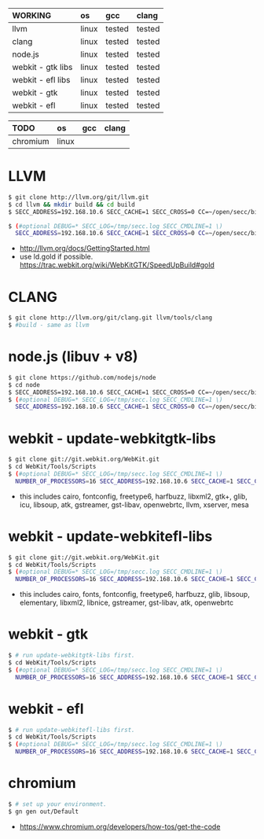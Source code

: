 | WORKING            | os      | gcc     | clang   |
| :-------------     | :------ | :------ | :------ |
| llvm               | linux   | tested  | tested  |
| clang              | linux   | tested  | tested  |
| node.js            | linux   | tested  | tested  |
| webkit - gtk libs  | linux   | tested  | tested  |
| webkit - efl libs  | linux   | tested  | tested  |
| webkit - gtk       | linux   | tested  | tested  |
| webkit - efl       | linux   | tested  | tested  |


| TODO               | os      | gcc     | clang   |
| :-------------     | :------ | :------ | :------ |
| chromium           | linux   |         |         |

# LLVM
```bash
$ git clone http://llvm.org/git/llvm.git
$ cd llvm && mkdir build && cd build
$ SECC_ADDRESS=192.168.10.6 SECC_CACHE=1 SECC_CROSS=0 CC=~/open/secc/bin/clang CXX=~/open/secc/bin/clang++ cmake ..

$ (#optional DEBUG=* SECC_LOG=/tmp/secc.log SECC_CMDLINE=1 \)
  SECC_ADDRESS=192.168.10.6 SECC_CACHE=1 SECC_CROSS=0 CC=~/open/secc/bin/clang CXX=~/open/secc/bin/clang++ make -j16
```

* http://llvm.org/docs/GettingStarted.html
* use ld.gold if possible. https://trac.webkit.org/wiki/WebKitGTK/SpeedUpBuild#gold


# CLANG
```bash
$ git clone http://llvm.org/git/clang.git llvm/tools/clang
$ #build - same as llvm
```

# node.js (libuv + v8)
```bash
$ git clone https://github.com/nodejs/node
$ cd node
$ SECC_ADDRESS=192.168.10.6 SECC_CACHE=1 SECC_CROSS=0 CC=~/open/secc/bin/clang CXX=~/open/secc/bin/clang++ ./configure
$ (#optional DEBUG=* SECC_LOG=/tmp/secc.log SECC_CMDLINE=1 \)
  SECC_ADDRESS=192.168.10.6 SECC_CACHE=1 SECC_CROSS=0 CC=~/open/secc/bin/clang CXX=~/open/secc/bin/clang++ make -j16
```


# webkit - update-webkitgtk-libs
```bash
$ git clone git://git.webkit.org/WebKit.git
$ cd WebKit/Tools/Scripts
$ (#optional DEBUG=* SECC_LOG=/tmp/secc.log SECC_CMDLINE=1 \)
  NUMBER_OF_PROCESSORS=16 SECC_ADDRESS=192.168.10.6 SECC_CACHE=1 SECC_CROSS=0 CC=~/open/secc/bin/clang CXX=~/open/secc/bin/clang++ ./update-webkitgtk-libs
```

* this includes
cairo, fontconfig, freetype6, harfbuzz, libxml2, gtk+, glib, icu, libsoup, atk, gstreamer, gst-libav, openwebrtc, llvm, xserver, mesa


# webkit - update-webkitefl-libs
```bash
$ git clone git://git.webkit.org/WebKit.git
$ cd WebKit/Tools/Scripts
$ (#optional DEBUG=* SECC_LOG=/tmp/secc.log SECC_CMDLINE=1 \)
  NUMBER_OF_PROCESSORS=16 SECC_ADDRESS=192.168.10.6 SECC_CACHE=1 SECC_CROSS=0 CC=~/open/secc/bin/clang CXX=~/open/secc/bin/clang++ ./update-webkitefl-libs
```

* this includes
cairo, fonts, fontconfig, freetype6, harfbuzz, glib, libsoup, elementary, libxml2, libnice, gstreamer, gst-libav, atk, openwebrtc


# webkit - gtk
```bash
$ # run update-webkitgtk-libs first.
$ cd WebKit/Tools/Scripts
$ (#optional DEBUG=* SECC_LOG=/tmp/secc.log SECC_CMDLINE=1 \)
  NUMBER_OF_PROCESSORS=16 SECC_ADDRESS=192.168.10.6 SECC_CACHE=1 SECC_CROSS=0 CC=~/open/secc/bin/clang CXX=~/open/secc/bin/clang++ ./build-webkit --gtk --release
```

# webkit - efl
```bash
$ # run update-webkitefl-libs first.
$ cd WebKit/Tools/Scripts
$ (#optional DEBUG=* SECC_LOG=/tmp/secc.log SECC_CMDLINE=1 \)
  NUMBER_OF_PROCESSORS=16 SECC_ADDRESS=192.168.10.6 SECC_CACHE=1 SECC_CROSS=0 CC=~/open/secc/bin/clang CXX=~/open/secc/bin/clang++ ./build-webkit --efl --release
```

# chromium
```bash
$ # set up your environment.
$ gn gen out/Default

```

* https://www.chromium.org/developers/how-tos/get-the-code
